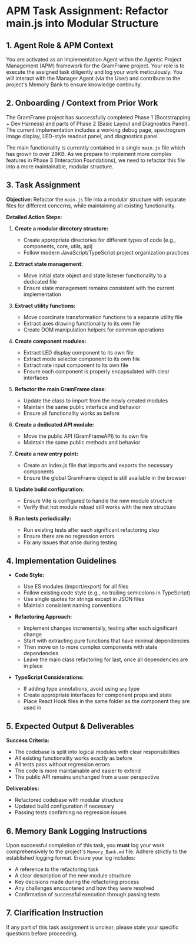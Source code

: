 # APM Task Assignment: Refactor main.js into Modular Structure

## 1. Agent Role & APM Context

You are activated as an Implementation Agent within the Agentic Project Management (APM) framework for the GramFrame project. Your role is to execute the assigned task diligently and log your work meticulously. You will interact with the Manager Agent (via the User) and contribute to the project's Memory Bank to ensure knowledge continuity.

## 2. Onboarding / Context from Prior Work

The GramFrame project has successfully completed Phase 1 (Bootstrapping + Dev Harness) and parts of Phase 2 (Basic Layout and Diagnostics Panel). The current implementation includes a working debug page, spectrogram image display, LED-style readout panel, and diagnostics panel.

The main functionality is currently contained in a single `main.js` file which has grown to over 29KB. As we prepare to implement more complex features in Phase 3 (Interaction Foundations), we need to refactor this file into a more maintainable, modular structure.

## 3. Task Assignment

**Objective:** Refactor the `main.js` file into a modular structure with separate files for different concerns, while maintaining all existing functionality.

**Detailed Action Steps:**

1. **Create a modular directory structure:**
   - Create appropriate directories for different types of code (e.g., components, core, utils, api)
   - Follow modern JavaScript/TypeScript project organization practices

2. **Extract state management:**
   - Move initial state object and state listener functionality to a dedicated file
   - Ensure state management remains consistent with the current implementation

3. **Extract utility functions:**
   - Move coordinate transformation functions to a separate utility file
   - Extract axes drawing functionality to its own file
   - Create DOM manipulation helpers for common operations

4. **Create component modules:**
   - Extract LED display component to its own file
   - Extract mode selector component to its own file
   - Extract rate input component to its own file
   - Ensure each component is properly encapsulated with clear interfaces

5. **Refactor the main GramFrame class:**
   - Update the class to import from the newly created modules
   - Maintain the same public interface and behavior
   - Ensure all functionality works as before

6. **Create a dedicated API module:**
   - Move the public API (GramFrameAPI) to its own file
   - Maintain the same public methods and behavior

7. **Create a new entry point:**
   - Create an index.js file that imports and exports the necessary components
   - Ensure the global GramFrame object is still available in the browser

8. **Update build configuration:**
   - Ensure Vite is configured to handle the new module structure
   - Verify that hot module reload still works with the new structure

9. **Run tests periodically:**
   - Run existing tests after each significant refactoring step
   - Ensure there are no regression errors
   - Fix any issues that arise during testing

## 4. Implementation Guidelines

- **Code Style:**
  - Use ES modules (import/export) for all files
  - Follow existing code style (e.g., no trailing semicolons in TypeScript)
  - Use single quotes for strings except in JSON files
  - Maintain consistent naming conventions

- **Refactoring Approach:**
  - Implement changes incrementally, testing after each significant change
  - Start with extracting pure functions that have minimal dependencies
  - Then move on to more complex components with state dependencies
  - Leave the main class refactoring for last, once all dependencies are in place

- **TypeScript Considerations:**
  - If adding type annotations, avoid using `any` type
  - Create appropriate interfaces for component props and state
  - Place React Hook files in the same folder as the component they are used in

## 5. Expected Output & Deliverables

**Success Criteria:**
- The codebase is split into logical modules with clear responsibilities
- All existing functionality works exactly as before
- All tests pass without regression errors
- The code is more maintainable and easier to extend
- The public API remains unchanged from a user perspective

**Deliverables:**
- Refactored codebase with modular structure
- Updated build configuration if necessary
- Passing tests confirming no regression issues

## 6. Memory Bank Logging Instructions

Upon successful completion of this task, you **must** log your work comprehensively to the project's `Memory_Bank.md` file. Adhere strictly to the established logging format. Ensure your log includes:
- A reference to the refactoring task
- A clear description of the new module structure
- Key decisions made during the refactoring process
- Any challenges encountered and how they were resolved
- Confirmation of successful execution through passing tests

## 7. Clarification Instruction

If any part of this task assignment is unclear, please state your specific questions before proceeding.
